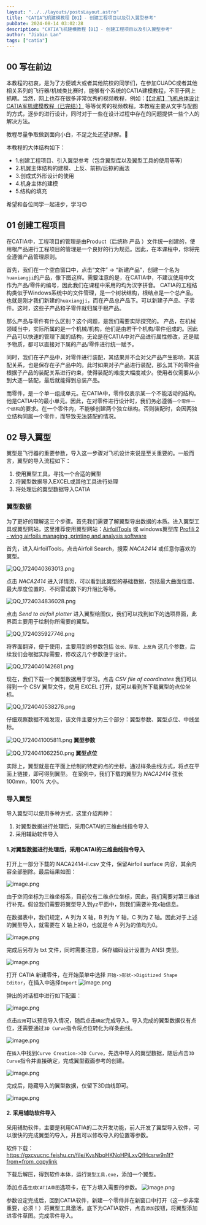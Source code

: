 ```yaml
---
layout: "../../layouts/postsLayout.astro"
title: "CATIA飞机建模教程【01】- 创建工程项目以及引入翼型参考"
pubDate: 2024-08-14 03:02:28
description: "CATIA飞机建模教程【01】- 创建工程项目以及引入翼型参考"
author: "Jiabin Lan"
tags: ["catia"]
---
```


## 00 写在前边
本教程的初衷，是为了方便城大或者其他院校的同学们，在参加CUADC或者其他相关系列的飞行器/机械类比赛时，能够有个系统的CATIA建模教程，不至于网上抓瞎。当然，网上也存在很多非常优秀的视频教程，例如：[【【北航】飞机总体设计 CATIA军机建模教程（已完结）】]( https://www.bilibili.com/video/BV1MP4y1p7gM/?share_source=copy_web) 等等优秀的视频教程。本教程主要从文字与配图的方式，逐步的进行设计，同时对于一些在设计过程中存在的问题提供一些个人的解决方法。

教程尽量争取做到面向小白，不足之处还望谅解。🥳

本教程的大体结构如下：
- 1.创建工程项目、引入翼型参考（包含翼型库以及翼型工具的使用等等）
- 2.机翼主体结构的建模、上反、前掠/后掠的画法
- 3.创成式外形设计的使用
- 4.机身主体的建模
- 5.结构的填充

希望和各位同学一起进步，学习😊

## 01 创建工程项目
在CATIA中，工程项目的管理是由Product（后统称 产品 ）文件统一创建的，使用根产品进行工程项目的管理是一个良好的行为规范。因此，在本课程中，你将完全遵循产品管理原则。

首先，我们在一个空白窗口中，点击“文件” -> “新建产品”，创建一个名为`huaxiangji`的产品，像下图这样。需要注意的是，在CATIA中，不建议使用中文作为产品/零件的编号，因此我们在课程中采用的均为汉字拼音。
CATIA的工程结构类似于Windows系统中的文件管理，是一个树状结构，根结点是一个总产品，也就是刚才我们新建的`huaxiangji`，而在产品总产品下。可以新建子产品、子零件。这时，这些子产品和子零件就归属于根产品。

那么产品与零件有什么区别？这个问题，是我们需要实际探究的。
产品，在机械领域当中，实际所属的是一个机械/机构，他们是由若干个机构/零件组成的。因此产品可以快速的管理下属的结构，无论是在CATIA中对产品进行属性修改，还是赋予物质，都可以直接对下属的产品/零件进行统一赋予。

同时，我们在子产品中，对零件进行装配，其结果并不会对父产品产生影响，其装配关系，也是保存在子产品中的。此时如果对子产品进行装配，那么其下的零件会根据子产品的装配关系进行约束，使得装配的难度大幅度减少。使用者仅需要从小到大逐一装配，最后就能得到总装产品。

而零件，是一个单一组成单元。在CATIA中，零件仅表示某一个不能活动的结构。他是CATIA中的最小单元。因此，在对零件进行设计时，我们务必遵循`一个零件一个结构`的要求。在一个零件内，不能够创建两个独立结构。否则装配时，会因两独立结构同属一个零件，而导致无法装配的情况。

## 02 导入翼型

翼型是飞行器的重要参数，导入这一步骤对飞机设计来说是至关重要的。一般而言，翼型的导入流程如下：
1. 使用翼型工具，寻找一个合适的翼型
2. 将翼型数据导入EXCEL或其他工具进行处理
3. 将处理后的翼型数据导入CATIA

### 翼型数据

为了更好的理解这三个步骤。首先我们需要了解翼型导出数据的本质。进入翼型工具或翼型网站，这里推荐使用翼型网站：[AirfoilTools](http://airfoiltools.com/)  或 windows翼型库 [Profili 2 - wing airfoils managing, printing and analysis software](https://www.profili2.com/eng/default.asp)

首先，进入AirfoilTools，点击Airfoil Search，搜索 *NACA2414* 或任意你喜欢的翼型。

![QQ_1724040363013.png](/storage/H25gNUFWqnKjOMTK3spLTHss46dr1xHyoEDosMz6.png)

点击 *NACA2414* 进入详情页，可以看到此翼型的基础数据，包括最大曲面位置、最大厚度位置的、不同雷诺数下的升阻比等等。

![QQ_1724034836028.png](/storage/srKtIvSHHsYvHEaxkfvnj0UoB3T4Z8FvZaSHUkU6.png)

点击 *Send to airfoil plotter* 进入翼型绘图仪，我们可以找到如下的选项界面，此界面主要用于绘制你所需要的翼型。

![QQ_1724035927746.png](/storage/gKvyO9a4TlDvltKwNTay7CLGhlXkriQml4aVTYDe.png)

将界面翻译，便于使用，主要用到的参数包括 `弦长、厚度、上反角` 这几个参数，后续我们会根据实际需要，修改这几个参数便于设计。

![QQ_1724040142681.png](/storage/AamvQ8ZB03I9b5zw55R5ycOwmbb9YD5tXUJQdf3D.png)

现在，我们下载一个翼型数据用于学习。点击 *CSV file of coordinates* 我们可以得到一个 CSV 翼型文件，使用 EXCEL 打开，就可以看到所下载翼型的点位坐标。

![QQ_1724040538276.png](/storage/tNMZKm0r71WVMBUH7Lw3odM7JKss6Do1E65EI5z4.png)

仔细观察数据不难发现，该文件主要分为三个部分：翼型参数、翼型点位、中线坐标。

![QQ_1724041005811.png](/storage/z2VVV4IgsbDWoJd67ta0R9sxRV5XivpzUzY48TvY.png)
**翼型参数**

![QQ_1724041062250.png](/storage/w6WjnIlfSNNclxeM6CpbItXBCvC7qlbvWG04ZNNZ.png)
**翼型点位**

实际上，翼型就是在平面上绘制的特定的点的坐标，通过样条曲线方式，将点在平面上链接，即可得到翼型。
在案例中，我们下载的翼型为 *NACA2414* 弦长 100mm，100% 大小。

### 导入翼型

导入翼型可以使用多种方式，这里介绍两种：

1. 对翼型数据进行处理后，采用CATAI的三维曲线指令导入
2. 采用辅助软件导入

#### 1.对翼型数据进行处理后，采用CATAI的三维曲线指令导入

打开上一部分下载的 NACA2414-il.csv 文件，保留Airfoil surface 内容，其余内容全部删除。最后结果如图：

![image.png](/storage/SkTrDdTSJojxbnpNhiqYGXNiZIWl2J1CjE2eI7da.png)

由于空间坐标为三维坐标系，目前仅有二维点位坐标，因此，我们需要对第三维进行补充。假设我们需要将翼型导入到yz平面中，则我们需要补充x轴信息。

在数据表中，我们规定，A 列为 X 轴，B 列为 Y 轴，C 列为 Z 轴。因此对于上述的翼型导入，就需要在 X 轴上补0，也就是令 A 列为的值均为0。

![image.png](/storage/zZg3asgRcerXXyINkiVrHOig020pi9NZftVsitWy.png)

完成后另存为 txt 文件，同时需要注意，保存编码设计设置为 ANSI 类型。

![image.png](/storage/J6wzJGomxSTPLasyFEdO3ZZtCB9HuMXJkvOJFdds.png)

打开 CATIA 新建零件，在开始菜单中选择 `开始->形状->Digitized Shape Editor`，在插入中选择`Import` ![image.png](/storage/sJqT9aV2bp1VlRMSSmRDFTWCgZuEqnPdut5eH749.png) 

弹出的对话框中进行如下配置：

![image.png](/storage/ZxsivW70XdXmZYsmeK9BW2vXhLOmgWkt7lBkFCuT.png)

点击`应用`可以预览导入情况，随后点击`确定`完成导入。导入完成的翼型数据仅有点位，还需要通过`3D Curve`指令将点位转化为样条曲线。

![image.png](/storage/gryxjOkYBPzNaLEYpJgJ3zDGtXm5MXcRLrl5dlwn.png)

在`插入`中找到`Curve Creation->3D Curve`，先选中导入的翼型数据，随后点击`3D Curve`指令并直接确定，完成翼型截面参考的创建。

![image.png](/storage/bWt4QXGV0w6jzcHBBNtF6eohF25a4yTpjpr6aLK7.png)

完成后，隐藏导入的翼型数据，仅留下3D曲线即可。

![image.png](/storage/Eqa7btFNZ3aNZ4AlL4zMaqYqnRm621jNgmotIjOf.png)


#### 2. 采用辅助软件导入

采用辅助软件，主要是利用CATIA的二次开发功能，前人开发了翼型导入软件，可以很快的完成翼型的导入，并且可以修改导入的位置等参数。

软件下载：https://gxcvucnc.feishu.cn/file/KvsNboHKNoHPjLxvQfHcsrw9n1f?from=from_copylink


下载后解压，得到软件本体，运行`翼型工具.exe`，添加一个翼型。

添加点击`生成CATIA草图`选项卡，在下方填入需要的参数。
![image.png](/storage/DNhyNX2azK1jYgkagnXxCiYMoTEDT4k7aSPBIIE6.png)

参数设定完成后，回到CATIA软件，新建一个零件并在新窗口中打开（这一步非常重要，必须！）将翼型工具激活，底下为CATIA软件，点击`添加`按钮，将翼型添加进零件草图。完成零件导入。